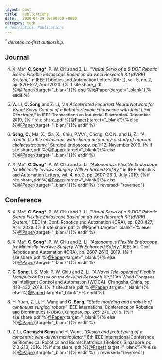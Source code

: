 ```yaml
---
layout: post
title:  Publications
date:   2020-04-29 09:00:00 +0800
category: tech
# description: Publications
---
```


_<sup>\*</sup> denotes co-first authorship._

## Journal

4. X. Ma\*, **C. Song\***, P. W. Chiu and Z. Li, *"Visual Servo of a 6-DOF Robotic Stereo Flexible Endoscope Based on da Vinci Research Kit (dVRK) System,"* in IEEE Robotics and Automation Letters (RA-L), vol. 5, no. 2, pp. 820-827, April 2020.
{% if site.share_pdf %}[@Paper](../_techdoc/publs/2020_icra_ral.pdf){:target="_blank"}{% else %}[@Paper](https://ieeexplore.ieee.org/abstract/document/8959288){:target="_blank"}{% endif %}

1. W. Li, **C. Song** and Z. Li, *"An Accelerated Recurrent Neural Network for Visual Servo Control of a Robotic Flexible Endoscope with Joint Limit Constraint,"* in IEEE Transactions on Industrial Electronics. December 2019.
{% if site.share_pdf %}[@Paper]({{site.url}}/documents/publs/2019_tie.pdf){:target="_blank"}{% else %}[@Paper](https://ieeexplore.ieee.org/abstract/document/8936533){:target="_blank"}{% endif %}

2. **Song, C.**, Ma, X., Xia, X., Chiu, P.W.Y., Chong, C.C.N. and Li, Z.. *"A robotic flexible endoscope with shared autonomy: a study of mockup cholecystectomy."* Surgical endoscopy, pp.1-12, November 2019.
{% if site.share_pdf %}[@Paper]({{site.url}}/documents/publs/2019_SE.pdf){:target="_blank"}{% else %}[@Paper](https://link.springer.com/article/10.1007/s00464-019-07241-8){:target="_blank"}{% endif %}

1. X. Ma\*, **C. Song\***, P. W. Chiu and Z. Li, *"Autonomous Flexible Endoscope for Minimally Invasive Surgery With Enhanced Safety,"* in IEEE Robotics and Automation Letters, vol. 4, no. 3, pp. 2607-2613, July 2019.
{% if site.share_pdf %}[@Paper]({{site.url}}/documents/publs/2019_icra_ral.pdf){:target="_blank"}{% else %}[@Paper](https://ieeexplore.ieee.org/abstract/document/8627918){:target="_blank"}{% endif %}
{: reversed="reversed"}

## Conference

5. X. Ma\*, **C. Song\***, P. W. Chiu and Z. Li, *"Visual Servo of a 6-DOF Robotic Stereo Flexible Endoscope Based on da Vinci Research Kit (dVRK) System,"* IEEE Int. Conf. Robotics and Automation (ICRA), pp. 820-827, April 2020.
{% if site.share_pdf %}[@Paper]({{site.url}}/documents/publs/2020_icra_ral.pdf){:target="_blank"}{% else %}[@Paper](https://ieeexplore.ieee.org/abstract/document/8959288){:target="_blank"}{% endif %}

4. X. Ma\*, **C. Song\***, P. W. Chiu and Z. Li, *"Autonomous Flexible Endoscope for Minimally Invasive Surgery With Enhanced Safety,"* IEEE Int. Conf. Robotics and Automation (ICRA), pp. 2607-2613, 2019.
{% if site.share_pdf %}[@Paper]({{site.url}}/documents/publs/2019_icra_ral.pdf){:target="_blank"}{% else %}[@Paper](https://ieeexplore.ieee.org/abstract/document/8627918){:target="_blank"}{% endif %}

3. **C. Song**, I. S. Mok, P. W. Chiu and Z. Li, *"A Novel Tele-operated Flexible Manipulator Based on the da-Vinci Research Kit,"* 13th World Congress on Intelligent Control and Automation (WCICA), Changsha, China, pp. 428-432, 2018.
{% if site.share_pdf %}[@Paper]({{site.url}}/documents/publs/2018_wcica.pdf){:target="_blank"}{% else %}[@Paper](http://ieeexplore.ieee.org/document/7139302/){:target="_blank"}{% endif %}

1. H. Yuan, Z. Li, H. Wang and **C. Song**, *"Static modeling and analysis of continuum surgical robots,"* IEEE International Conference on Robotics and Biomimetics (ROBIO), Qingdao, pp. 265-270, 2016.
{% if site.share_pdf %}[@Paper]({{site.url}}/documents/publs/2016_robio.pdf){:target="_blank"}{% else %}[@Paper](https://ieeexplore.ieee.org/abstract/document/7866333){:target="_blank"}{% endif %}

1. Z. Li, **Chengzhi Song** and H. Wang, *"Design and prototyping of a concentric wire-driven manipulator,"* 6th IEEE International Conference on Biomedical Robotics and Biomechatronics (BioRob), Singapore, pp. 213-213, 2016.
{% if site.share_pdf %}[@Paper]({{site.url}}/documents/publs/2016_biorob.pdf){:target="_blank"}{% else %}[@Paper](https://ieeexplore.ieee.org/abstract/document/7523624){:target="_blank"}{% endif %}
{: reversed="reversed"}

<!-- ## Patent -->